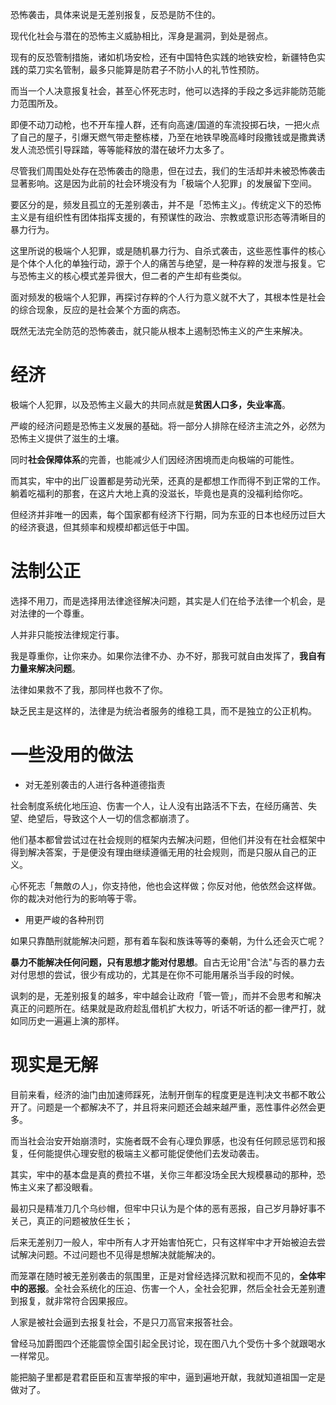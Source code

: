 恐怖袭击，具体来说是无差别报复，反恐是防不住的。

现代化社会与潜在的恐怖主义威胁相比，浑身是漏洞，到处是弱点。

现有的反恐管制措施，诸如机场安检，还有中国特色实践的地铁安检，新疆特色实践的菜刀实名管制，最多只能算是防君子不防小人的礼节性预防。

而当一个人决意报复社会，甚至心怀死志时，他可以选择的手段之多远非能防范能力范围所及。

即便不动刀动枪，也不开车撞人群，还有向高速/国道的车流投掷石块，一把火点了自己的屋子，引爆天燃气带走整栋楼，乃至在地铁早晚高峰时段撒钱或是撒粪诱发人流恐慌引导踩踏，等等能释放的潜在破坏力太多了。

尽管我们周围处处存在恐怖袭击的隐患，但在过去，我们的生活却并未被恐怖袭击显著影响。这是因为此前的社会环境没有为「极端个人犯罪」的发展留下空间。

要区分的是，频发且孤立的无差别袭击，并不是「恐怖主义」。传统定义下的恐怖主义是有组织性有团体指挥支援的，有预谋性的政治、宗教或意识形态等清晰目的暴力行为。

这里所说的极端个人犯罪，或是随机暴力行为、自杀式袭击，这些恶性事件的核心是个体个人化的单独行动，源于个人的痛苦与绝望，是一种存粹的发泄与报复。它与恐怖主义的核心模式差异很大，但二者的产生却有些类似。

面对频发的极端个人犯罪，再探讨存粹的个人行为意义就不大了，其根本性是社会的综合现象，反应的是社会某个方面的病态。

既然无法完全防范的恐怖袭击，就只能从根本上遏制恐怖主义的产生来解决。

# 经济

极端个人犯罪，以及恐怖主义最大的共同点就是**贫困人口多，失业率高**。

严峻的经济问题是恐怖主义发展的基础。将一部分人排除在经济主流之外，必然为恐怖主义提供了滋生的土壤。

同时**社会保障体系**的完善，也能减少人们因经济困境而走向极端的可能性。

而其实，牢中的出厂设置都是劳动光荣，还真的是都想工作而得不到正常的工作。躺着吃福利的那套，在这片大地上真的没滋长，毕竟也是真的没福利给你吃。

但经济并非唯一的因素，每个国家都有经济下行期，同为东亚的日本也经历过巨大的经济衰退，但其频率和规模却都远低于中国。

# 法制公正

选择不用刀，而是选择用法律途径解决问题，其实是人们在给予法律一个机会，是对法律的一个尊重。

人并非只能按法律规定行事。

我是尊重你，让你来办。如果你法律不办、办不好，那我可就自由发挥了，**我自有力量来解决问题**。

法律如果救不了我，那同样也救不了你。

缺乏民主是这样的，法律是为统治者服务的维稳工具，而不是独立的公正机构。

# 一些没用的做法

- 对无差别袭击的人进行各种道德指责

社会制度系统化地压迫、伤害一个人，让人没有出路活不下去，在经历痛苦、失望、绝望后，导致这个人一切的信念都崩溃了。

他们基本都曾尝试过在社会规则的框架内去解决问题，但他们并没有在社会框架中得到解决答案，于是便没有理由继续遵循无用的社会规则，而是只服从自己的正义。

心怀死志「無敵の人」，你支持他，他也会这样做；你反对他，他依然会这样做。你的裁决对他行为的影响等于零。

- 用更严峻的各种刑罚

如果只靠酷刑就能解决问题，那有着车裂和族诛等等的秦朝，为什么还会灭亡呢？

**暴力不能解决任何问题，只有思想才能对付思想**。自古无论用"合法"与否的暴力去对付思想的尝试，很少有成功的，尤其是在你不可能用屠杀当手段的时候。

讽刺的是，无差别报复的越多，牢中越会让政府「管一管」，而并不会思考和解决真正的问题所在。结果就是政府趁乱借机扩大权力，听话不听话的都一律严打，就如同历史一遍遍上演的那样。

# 现实是无解

目前来看，经济的油门由加速师踩死，法制开倒车的程度更是连判决文书都不敢公开了。问题是一个都解决不了，并且将来问题还会越来越严重，恶性事件必然会更多。

而当社会治安开始崩溃时，实施者既不会有心理负罪感，也没有任何顾忌惩罚和报复，任何能提供心理安慰的极端主义都可能促使他们去发动袭击。

其实，牢中的基本盘是真的费拉不堪，关你三年都没场全民大规模暴动的那种，恐怖主义来了都没眼看。

最初只是精准刀几个乌纱帽，但牢中只认为是个体的恶有恶报，自己岁月静好事不关己，真正的问题被放任生长；

后来无差别刀一般人，牢中所有人才开始害怕死亡，只有这样牢中才开始被迫去尝试解决问题。不过问题也不见得是想解决就能解决的。

而笼罩在随时被无差别袭击的氛围里，正是对曾经选择沉默和视而不见的，**全体牢中的恶报**。全社会系统化的压迫、伤害一个人，全社会犯罪，然后全社会无差别遭到报复，就非常符合因果报应。

人家是被社会逼到去报复社会，不是只刀高官来报答社会。

曾经马加爵图四个还能震惊全国引起全民讨论，现在图八九个受伤十多个就跟喝水一样常见。

能把脑子里都是君君臣臣和互害举报的牢中，逼到遍地开献，我就知道祖国一定是做对了。
